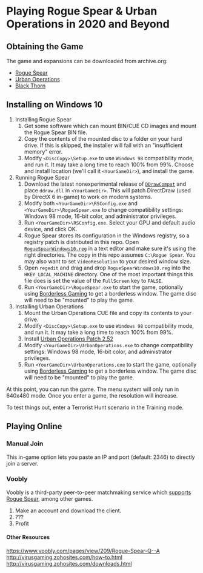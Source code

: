 # Playing Rogue Spear & Urban Operations in 2020 and Beyond

## Obtaining the Game

The game and expansions can be downloaded from archive.org:

* [Rogue Spear](https://archive.org/details/Tom_Clancys_Rainbow_Six_Rogue_Spear_Version_2.05_Red_Storm_Entertainment_1999)
* [Urban Operations](https://archive.org/details/TomClancysRainbowSixRogueSpearMissionPackUrbanOperationsUSA)
* [Black Thorn](https://archive.org/details/TomClancysRainbowSixRogueSpearBlackThornUSA)

## Installing on Windows 10

1. Installing Rogue Spear
   1. Get some software which can mount BIN/CUE CD images and mount the Rogue Spear BIN file.
   1. Copy the contents of the mounted disc to a folder on your hard drive. If this is skipped, the installer will fail with an "insufficient memory" error.
   1. Modify `<DiscCopy>\Setup.exe` to use `Windows 98` compatibility mode, and run it. It may take a long time to reach 100% from 99%. Choose and install location (we'll call it `<YourGameDir>`), and install the game.
1. Running Rogue Spear
   1. Download the latest nonexperimental release of [`DDrawCompat`](https://github.com/narzoul/DDrawCompat/releases) and place `ddraw.dll` in `<YourGameDir>`. This will patch DirectDraw (used by DirectX 6 in-game) to work on modern systems.
   1. Modify both `<YourGameDir>\RSConfig.exe` and `<YourGameDir>\RogueSpear.exe` to change compatibility settings: Windows 98 mode, 16-bit color, and administrator privileges.
   1. Run `<YourGameDir>\RSConfig.exe`. Select your GPU and default audio device, and click OK.
   1. Rogue Spear stores its configuration in the Windows registry, so a registry patch is distributed in this repo. Open [`RogueSpearWindows10.reg`](RogueSpearWindows10.reg) in a text editor and make sure it's using the right directories. The copy in this repo assumes `C:\Rogue Spear`. You may also want to set `VideoResolution` to your desired window size.
   1. Open `regedit` and drag and drop `RogueSpearWindows10.reg` into the `HKEY_LOCAL_MACHINE` directory. One of the most important things this file does is set the value of the `FullScreen` key to `FALSE`.
   1. Run `<YourGameDir>\RogueSpear.exe` to start the game, optionally using [Borderless Gaming](https://github.com/Codeusa/Borderless-Gaming/releases) to get a borderless window. The game disc will need to be "mounted" to play the game.
1. Installing Urban Operations
   1. Mount the Urban Operations CUE file and copy its contents to your drive.
   1. Modify `<DiscCopy>\Setup.exe` to use `Windows 98` compatibility mode, and run it. It may take a long time to reach 100% from 99%.
   1. Install [Urban Operations Patch 2.52](https://www.moddb.com/games/tom-clancys-rainbow-six-rogue-spear/downloads/rogue-spear-urban-operations-252-us-patch)
   1. Modify `<YourGameDir>\UrbanOperations.exe` to change compatibility settings: Windows 98 mode, 16-bit color, and administrator privileges.
   1. Run `<YourGameDir>\UrbanOperations.exe` to start the game, optionally using [Borderless Gaming](https://github.com/Codeusa/Borderless-Gaming/releases) to get a borderless window. The game disc will need to be "mounted" to play the game.


At this point, you can run the game. The menu system will only run in 640x480 mode. Once you enter a game, the resolution will increase.

To test things out, enter a Terrorist Hunt scenario in the Training mode.

## Playing Online

### Manual Join

This in-game option lets you paste an IP and port (default: 2346) to directly join a server.

### Voobly

Voobly is a third-party peer-to-peer matchmaking service which [supports Rogue Spear](http://www.voobly.com/games/category/9), among other games.

1. Make an account and download the client.
1. ???
1. Profit

#### Other Resources

https://www.voobly.com/pages/view/209/Rogue-Spear-Q--A  
http://virusgaming.zohosites.com/how-to.html  
http://virusgaming.zohosites.com/downloads.html
